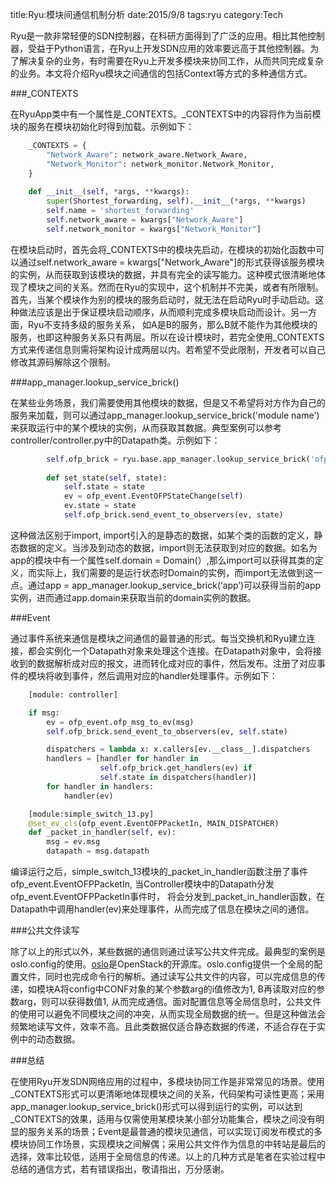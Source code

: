 ﻿title:Ryu:模块间通信机制分析
date:2015/9/8
tags:ryu
category:Tech

Ryu是一款非常轻便的SDN控制器，在科研方面得到了广泛的应用。相比其他控制器，受益于Python语言，在Ryu上开发SDN应用的效率要远高于其他控制器。为了解决复杂的业务，有时需要在Ryu上开发多模块来协同工作，从而共同完成复杂的业务。本文将介绍Ryu模块之间通信的包括Context等方式的多种通信方式。

###\_CONTEXTS

在RyuApp类中有一个属性是\_CONTEXTS。\_CONTEXTS中的内容将作为当前模块的服务在模块初始化时得到加载。示例如下：

```python
    _CONTEXTS = {
        "Network_Aware": network_aware.Network_Aware,
        "Network_Monitor": network_monitor.Network_Monitor,
    }
    
    def __init__(self, *args, **kwargs):
        super(Shortest_forwarding, self).__init__(*args, **kwargs)
        self.name = 'shortest_forwarding'
        self.network_aware = kwargs["Network_Aware"]
        self.network_monitor = kwargs["Network_Monitor"]
```

在模块启动时，首先会将\_CONTEXTS中的模块先启动，在模块的初始化函数中可以通过self.network_aware = kwargs["Network_Aware"]的形式获得该服务模块的实例，从而获取到该模块的数据，并具有完全的读写能力。这种模式很清晰地体现了模块之间的关系。然而在Ryu的实现中，这个机制并不完美，或者有所限制。首先，当某个模块作为别的模块的服务启动时，就无法在启动Ryu时手动启动。这种做法应该是出于保证模块启动顺序，从而顺利完成多模块启动而设计。另一方面，Ryu不支持多级的服务关系， 如A是B的服务，那么B就不能作为其他模块的服务，也即这种服务关系只有两层。所以在设计模块时，若完全使用\_CONTEXTS方式来传递信息则需将架构设计成两层以内。若希望不受此限制，开发者可以自己修改其源码解除这个限制。

###app\_manager.lookup\_service\_brick()


在某些业务场景，我们需要使用其他模块的数据，但是又不希望将对方作为自己的服务来加载，则可以通过app\_manager.lookup\_service\_brick('module name')来获取运行中的某个模块的实例，从而获取其数据。典型案例可以参考controller/controller.py中的Datapath类。示例如下：

```python
        self.ofp_brick = ryu.base.app_manager.lookup_service_brick('ofp_event')
        
        def set_state(self, state):
            self.state = state
            ev = ofp_event.EventOFPStateChange(self)
            ev.state = state
            self.ofp_brick.send_event_to_observers(ev, state)
```

这种做法区别于import, import引入的是静态的数据，如某个类的函数的定义，静态数据的定义。当涉及到动态的数据，import则无法获取到对应的数据。如名为app的模块中有一个属性self.domain = Domain(）,那么import可以获得其类的定义，而实际上，我们需要的是运行状态时Domain的实例，而import无法做到这一点。通过app = app\_manager.lookup\_service\_brick(‘app’)可以获得当前的app实例，进而通过app.domain来获取当前的domain实例的数据。

###Event

通过事件系统来通信是模块之间通信的最普通的形式。每当交换机和Ryu建立连接，都会实例化一个Datapath对象来处理这个连接。在Datapath对象中，会将接收到的数据解析成对应的报文，进而转化成对应的事件，然后发布。注册了对应事件的模块将收到事件，然后调用对应的handler处理事件。示例如下：

```python
    [module: controller]

    if msg:
        ev = ofp_event.ofp_msg_to_ev(msg)
        self.ofp_brick.send_event_to_observers(ev, self.state)

        dispatchers = lambda x: x.callers[ev.__class__].dispatchers
        handlers = [handler for handler in
                    self.ofp_brick.get_handlers(ev) if
                    self.state in dispatchers(handler)]
        for handler in handlers:
            handler(ev)

    [module:simple_switch_13.py]
    @set_ev_cls(ofp_event.EventOFPPacketIn, MAIN_DISPATCHER)
    def _packet_in_handler(self, ev):
        msg = ev.msg
        datapath = msg.datapath
```

编译运行之后，simple\_switch\_13模块的\_packet\_in\_handler函数注册了事件ofp\_event.EventOFPPacketIn, 当Controller模块中的Datapath分发ofp\_event.EventOFPPacketIn事件时， 将会分发到\_packet\_in\_handler函数，在Datapath中调用handler(ev)来处理事件，从而完成了信息在模块之间的通信。

###公共文件读写

除了以上的形式以外，某些数据的通信则通过读写公共文件完成。最典型的案例是oslo.config的使用。[oslo](https://wiki.openstack.org/wiki/Oslo)是OpenStack的开源库。oslo.config提供一个全局的配置文件，同时也完成命令行的解析。通过读写公共文件的内容，可以完成信息的传递，如模块A将config中CONF对象的某个参数arg的i值修改为1, B再读取对应的参数arg，则可以获得数值1, 从而完成通信。面对配置信息等全局信息时，公共文件的使用可以避免不同模块之间的冲突，从而实现全局数据的统一。但是这种做法会频繁地读写文件，效率不高。且此类数据仅适合静态数据的传递，不适合存在于实例中的动态数据。

###总结

在使用Ryu开发SDN网络应用的过程中，多模块协同工作是非常常见的场景。使用\_CONTEXTS形式可以更清晰地体现模块之间的关系，代码架构可读性更高；采用app\_manager.lookup\_service\_brick()形式可以得到运行的实例，可以达到\_CONTEXTS的效果，适用与仅需使用某模块某小部分功能集合，模块之间没有明显的服务关系的场景；Event是最普通的模块见通信，可以实现订阅发布模式的多模块协同工作场景，实现模块之间解偶；采用公共文件作为信息的中转站是最后的选择，效率比较低，适用于全局信息的传递。以上的几种方式是笔者在实验过程中总结的通信方式，若有错误指出，敬请指出，万分感谢。



